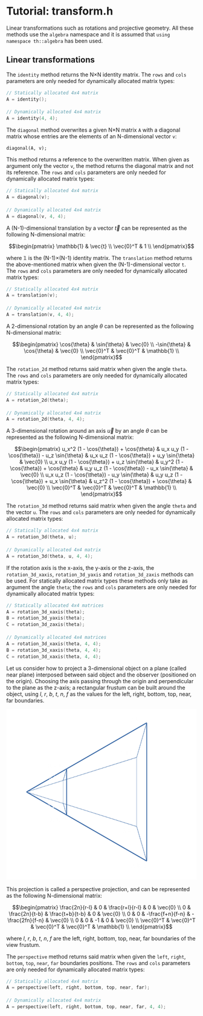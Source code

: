 # Tutorial: transform.h

Linear transformations such as rotations and projective geometry. All these methods use the `algebra` namespace and it is assumed that `using namespace th::algebra` has been used.

## Linear transformations

The `identity` method returns the N×N identity matrix. The `rows` and `cols` parameters are only needed for dynamically allocated matrix types:

```cpp
// Statically allocated 4x4 matrix
A = identity();

// Dynamically allocated 4x4 matrix
A = identity(4, 4);
```

The `diagonal` method overwrites a given N×N matrix `A` with a diagonal matrix whose entries are the elements of an N-dimensional vector `v`:

```
diagonal(A, v);
```

This method returns a reference to the overwritten matrix.
When given as argument only the vector `v`, the method returns the diagonal matrix and not its reference. The `rows` and `cols` parameters are only needed for dynamically allocated matrix types:

```cpp
// Statically allocated 4x4 matrix
A = diagonal(v);

// Dynamically allocated 4x4 matrix
A = diagonal(v, 4, 4);
```

A (N-1)-dimensional translation by a vector $\vec{t}$ can be represented as the following N-dimensional matrix:

```math
\begin{pmatrix}
\mathbb{1} & \vec{t} \\
\vec{0}^T & 1 \\
\end{pmatrix}
```

where $\mathbb{1}$ is the (N-1)×(N-1) identity matrix.
The `translation` method returns the above-mentioned matrix when given the (N-1)-dimensional vector `t`. The `rows` and `cols` parameters are only needed for dynamically allocated matrix types:

```cpp
// Statically allocated 4x4 matrix
A = translation(v);

// Dynamically allocated 4x4 matrix
A = translation(v, 4, 4);
```

A 2-dimensional rotation by an angle $\theta$ can be represented as the following N-dimensional matrix:

```math
\begin{pmatrix}
\cos{\theta} & \sin{\theta} & \vec{0} \\
-\sin{\theta} & \cos{\theta} & \vec{0} \\
\vec{0}^T & \vec{0}^T & \mathbb{1} \\
\end{pmatrix}
```

The `rotation_2d` method returns said matrix when given the angle `theta`. The `rows` and `cols` parameters are only needed for dynamically allocated matrix types:

```cpp
// Statically allocated 4x4 matrix
A = rotation_2d(theta);

// Dynamically allocated 4x4 matrix
A = rotation_2d(theta, 4, 4);
```

A 3-dimensional rotation around an axis $\vec{u}$ by an angle $\theta$ can be represented as the following N-dimensional matrix:

```math
\begin{pmatrix}
u_x^2 (1 - \cos{\theta}) + \cos{\theta} & u_x u_y (1 - \cos{\theta}) - u_z \sin{\theta} & u_x u_z (1 - \cos{\theta}) + u_y \sin{\theta} & \vec{0} \\
u_x u_y (1 - \cos{\theta}) + u_z \sin{\theta} & u_y^2 (1 - \cos{\theta}) + \cos{\theta} & u_y u_z (1 - \cos{\theta}) - u_x \sin{\theta} & \vec{0} \\
u_x u_z (1 - \cos{\theta}) - u_y \sin{\theta} & u_y u_z (1 - \cos{\theta}) + u_x \sin{\theta} & u_z^2 (1 - \cos{\theta}) + \cos{\theta} & \vec{0} \\
\vec{0}^T & \vec{0}^T & \vec{0}^T & \mathbb{1} \\
\end{pmatrix}
```

The `rotation_3d` method returns said matrix when given the angle `theta` and the vector `u`. The `rows` and `cols` parameters are only needed for dynamically allocated matrix types:

```cpp
// Statically allocated 4x4 matrix
A = rotation_3d(theta, u);

// Dynamically allocated 4x4 matrix
A = rotation_3d(theta, u, 4, 4);
```

If the rotation axis is the x-axis, the y-axis or the z-axis, the `rotation_3d_xaxis`, `rotation_3d_yaxis` and `rotation_3d_zaxis` methods can be used. For statically allocated matrix types these methods only take as argument the angle `theta`; the `rows` and `cols` parameters are only needed for dynamically allocated matrix types:

```cpp
// Statically allocated 4x4 matrices
A = rotation_3d_xaxis(theta);
B = rotation_3d_yaxis(theta);
C = rotation_3d_zaxis(theta);

// Dynamically allocated 4x4 matrices
A = rotation_3d_xaxis(theta, 4, 4);
B = rotation_3d_xaxis(theta, 4, 4);
C = rotation_3d_xaxis(theta, 4, 4);
```

Let us consider how to project a 3-dimensional object on a plane (called near plane) interposed between said object and the observer (positioned on the origin). Choosing the axis passing through the origin and perpendicular to the plane as the z-axis; a rectangular frustum can be built around the object, using $l$, $r$, $b$, $t$, $n$, $f$ as the values for the left, right, bottom, top, near, far boundaries.

<p align="center">
  <img width="600" height="450" src="https://github.com/chaotic-society/theoretica-tutorials/blob/main/algebra/Perspective%20frustum.png">
</p>

This projection is called a perspective projection, and can be represented as the following N-dimensional matrix:

```math
\begin{pmatrix}
\frac{2n}{r-l} & 0 & \frac{r+l}{r-l} & 0 & \vec{0} \\
0 & \frac{2n}{t-b} & \frac{t+b}{t-b} & 0 & \vec{0}  \\
0 & 0 & -\frac{f+n}{f-n} & -\frac{2fn}{f-n} & \vec{0} \\
0 & 0 & -1 & 0 & \vec{0} \\
\vec{0}^T & \vec{0}^T & \vec{0}^T & \vec{0}^T & \mathbb{1} \\
\end{pmatrix}
```

where $l$, $r$, $b$, $t$, $n$, $f$ are the left, right, bottom, top, near, far boundaries of the view frustum.

The  `perspective` method returns said matrix when given the `left`, `right`, `bottom`, `top`, `near`, `far` boundaries positions. The `rows` and `cols` parameters are only needed for dynamically allocated matrix types:

```cpp
// Statically allocated 4x4 matrix
A = perspective(left, right, bottom, top, near, far);

// Dynamically allocated 4x4 matrix
A = perspective(left, right, bottom, top, near, far, 4, 4);
```







